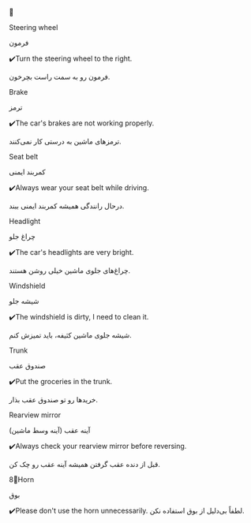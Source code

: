 🚗 

Steering wheel

فرمون

✔️Turn the steering wheel to the right.

فرمون رو به سمت راست بچرخون.

Brake

ترمز

✔️The car's brakes are not working properly.

ترمزهای ماشین به درستی کار نمی‌کنند.

Seat belt

کمربند ایمنی

✔️Always wear your seat belt while driving.

درحال رانندگی همیشه کمربند ایمنی ببند.

Headlight

چراغ جلو

✔️The car's headlights are very bright.

چراغ‌های جلوی ماشین خیلی روشن هستند.


Windshield

شیشه جلو

✔️The windshield is dirty, I need to clean it.

شیشه جلوی ماشین کثیفه، باید تمیزش کنم.

Trunk

صندوق عقب

✔️Put the groceries in the trunk.

خریدها رو تو صندوق عقب بذار.


Rearview mirror

آینه عقب (آینه وسط ماشین)

✔️Always check your rearview mirror before reversing.

قبل از دنده عقب گرفتن همیشه آینه عقب رو چک کن.

8⃣Horn

بوق

✔️Please don't use the horn unnecessarily.
لطفاً بی‌دلیل از بوق استفاده نکن.

